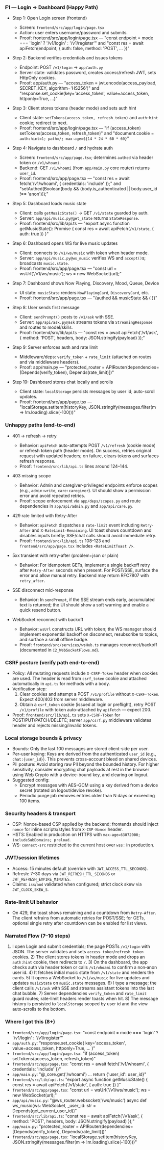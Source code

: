 ### F1 — Login → Dashboard (Happy Path)

- Step 1: Open Login screen (frontend)
  - Screen: `frontend/src/app/login/page.tsx`
  - Action: user enters username/password and submits.
  - Proof: frontend/src/app/login/page.tsx — "const endpoint = mode === 'login' ? '/v1/login' : '/v1/register'" and "const res = await apiFetch(endpoint, { auth: false, method: 'POST', ... })"

- Step 2: Backend verifies credentials and issues tokens
  - Endpoint: POST `/v1/login` → `app/auth.py`
  - Server state: validates password, creates access/refresh JWT, sets HttpOnly cookies.
  - Proof: app/auth.py — "access_token = jwt.encode(access_payload, SECRET_KEY, algorithm='HS256')" and "response.set_cookie(key='access_token', value=access_token, httponly=True, ...)"

- Step 3: Client stores tokens (header mode) and sets auth hint
  - Client state: `setTokens(access_token, refresh_token)` and `auth:hint` cookie; redirect to next.
  - Proof: frontend/src/app/login/page.tsx — "if (access_token) setTokens(access_token, refresh_token)" and "document.cookie = `auth:hint=1; path=/; max-age=${14 * 24 * 60 * 60}`"

- Step 4: Navigate to dashboard `/` and hydrate auth
  - Screen: `frontend/src/app/page.tsx`; determines `authed` via header token or `/v1/whoami`.
  - Backend: GET `/v1/whoami` (from `app/main.py` core router) returns `user_id`.
  - Proof: frontend/src/app/page.tsx — "const res = await fetch('/v1/whoami', { credentials: 'include' });" and "setAuthed(Boolean(body && (body.is_authenticated || body.user_id !== 'anon')));"

- Step 5: Dashboard loads music state
  - Client: calls `getMusicState()` → GET `/v1/state` guarded by auth.
  - Server: `app/api/music.py@get_state` returns `StateResponse`.
  - Proof: frontend/src/lib/api.ts — "export async function getMusicState(): Promise<MusicState> { const res = await apiFetch(`/v1/state`, { auth: true }) }"

- Step 6: Dashboard opens WS for live music updates
  - Client: connects to `/v1/ws/music` with token when header mode.
  - Server: `app/api/music.py@ws_music` verifies WS and `accept()`s; broadcasts `music.state`.
  - Proof: frontend/src/app/page.tsx — "const url = wsUrl('/v1/ws/music'); ws = new WebSocket(url);"

- Step 7: Dashboard shows Now Playing, Discovery, Mood, Queue, Device
  - UI state: `musicState` renders `NowPlayingCard`, `DiscoveryCard`, etc.
  - Proof: frontend/src/app/page.tsx — "{authed && musicState && ( <NowPlayingCard state={musicState} /> )}"

- Step 8: User sends first message
  - Client: `sendPrompt()` posts to `/v1/ask` with SSE.
  - Server: `app/api/ask.py@ask` streams tokens via `StreamingResponse` and routes to model/skills.
  - Proof: frontend/src/lib/api.ts — "const res = await apiFetch('/v1/ask', { method: 'POST', headers, body: JSON.stringify(payload) });"

- Step 9: Server enforces auth and rate limit
  - Middleware/deps: `verify_token` + `rate_limit` (attached on routes and via middleware headers).
  - Proof: app/main.py — "protected_router = APIRouter(dependencies=[Depends(verify_token), Depends(rate_limit)])"

- Step 10: Dashboard stores chat locally and scrolls
  - Client state: `localStorage` persists messages by user id; auto-scroll updates.
  - Proof: frontend/src/app/page.tsx — "localStorage.setItem(historyKey, JSON.stringify(messages.filter(m => !m.loading).slice(-100)))"

### Unhappy paths (end-to-end)

- 401 → refresh → retry
  - Behavior: `apiFetch` auto-attempts POST `/v1/refresh` (cookie mode) or refresh token path (header mode). On success, retries original request with updated headers; on failure, clears tokens and surfaces refresh response.
  - Proof: `frontend/src/lib/api.ts` lines around 124–144.

- 403 missing scope
  - Behavior: Admin and caregiver-privileged endpoints enforce scopes (e.g., `admin:write`, `care:caregiver`). UI should show a permission error and avoid repeated retries.
  - Proof: scope enforcement via `app/deps/scopes.py` and route dependencies in `app/api/admin.py` and `app/api/care.py`.

- 429 rate limited with Retry-After
  - Behavior: `apiFetch` dispatches a `rate-limit` event including `Retry-After` and `X-RateLimit-Remaining`. UI toast shows countdown and disables inputs briefly; SSE/chat calls should avoid immediate retry.
  - Proof: `frontend/src/lib/api.ts` 108–123 and `frontend/src/app/page.tsx` includes `<RateLimitToast />`.

- 5xx transient with retry-after (problem+json or plain)
  - Behavior: For idempotent GETs, implement a single backoff retry after `Retry-After` seconds when present. For POST/SSE, surface the error and allow manual retry. Backend may return RFC7807 with `retry_after`.

- SSE disconnect mid-response
  - Behavior: In `sendPrompt`, if the SSE stream ends early, accumulated text is returned; the UI should show a soft warning and enable a quick resend button.

- WebSocket reconnect with backoff
  - Behavior: `wsUrl` constructs URL with token; the WS manager should implement exponential backoff on disconnect, resubscribe to topics, and surface a small offline badge.
  - Proof: `frontend/src/services/wsHub.ts` manages reconnect/backoff (documented in `C2_WebSocketFlows.md`).

### CSRF posture (verify path end-to-end)

- Policy: All mutating requests include `X-CSRF-Token` header when cookies are used. The header is read from `csrf_token` cookie and attached automatically in `api.ts` for methods with a body.
- Verification step:
  1) Clear cookies and attempt a POST `/v1/profile` without `X-CSRF-Token`. Expect 400/403 from server middleware.
  2) Obtain a `csrf_token` cookie (issued at login or preflight), retry POST `/v1/profile` with token auto-attached by `apiFetch` — expect 200.
- Proof: `frontend/src/lib/api.ts` sets `X-CSRF-Token` for POST/PUT/PATCH/DELETE; server `app/csrf.py` middleware validates header and rejects missing/invalid tokens.

### Local storage bounds & privacy

- Bounds: Only the last 100 messages are stored client-side per user.
- Per-user keying: Keys are derived from the authenticated `user_id` (e.g., `chat:{user_id}`). This prevents cross-account bleed on shared devices.
- PII posture: Avoid storing raw PII beyond the bounded history. For higher sensitivity, consider encrypting chat payloads at rest in the browser using Web Crypto with a device-bound key, and clearing on logout.
- Suggested config:
  - Encrypt messages with AES-GCM using a key derived from a device secret (rotated on logout/device revoke).
  - Periodic purge job removes entries older than N days or exceeding 100 items.

### Security headers & transport

- CSP: Nonce-based CSP applied by the backend; frontends should inject `nonce` for inline scripts/styles from `X-CSP-Nonce` header.
- HSTS: Enabled in production on HTTPS with `max-age=63072000; includeSubDomains; preload`.
- WS: `connect-src` restricted to the current host over `wss:` in production.

### JWT/session lifetimes

- Access: 15 minutes default (override with `JWT_ACCESS_TTL_SECONDS`).
- Refresh: 7–30 days via `JWT_REFRESH_TTL_SECONDS` or `JWT_REFRESH_EXPIRE_MINUTES`.
- Claims: `iss`/`aud` validated when configured; strict clock skew via `JWT_CLOCK_SKEW_S`.

### Rate-limit UI behavior

- On 429, the toast shows remaining and a countdown from `Retry-After`. The client refrains from automatic retries for POST/SSE; for GETs, optional single retry after countdown can be enabled for list views.

### Narrated Flow (7–10 steps)
1) I open Login and submit credentials; the page POSTs `/v1/login` with JSON. The server validates and sets `access_token`/`refresh_token` cookies. 2) The client stores tokens in header mode and drops an `auth:hint` cookie, then redirects to `/`. 3) On the dashboard, the app checks auth via header token or calls `/v1/whoami` to confirm a non‑anon user id. 4) It fetches initial music state from `/v1/state` and renders the cards. 5) It opens a WebSocket to `/v1/ws/music` for live updates and updates `musicState` on `music.state` messages. 6) I type a message; the client calls `/v1/ask` with SSE and streams assistant tokens into the last chat bubble. 7) Server dependencies `verify_token` and `rate_limit` guard routes; rate-limit headers render toasts when hit. 8) The message history is persisted to `localStorage` scoped by user id and the view auto-scrolls to the bottom.

### Where I got this (8+)
- `frontend/src/app/login/page.tsx`: "const endpoint = mode === 'login' ? '/v1/login' : '/v1/register'"
- `app/auth.py`: "response.set_cookie( key='access_token', value=access_token, httponly=True, ... )"
- `frontend/src/app/login/page.tsx`: "if (access_token) setTokens(access_token, refresh_token)"
- `frontend/src/app/page.tsx`: "const res = await fetch('/v1/whoami', { credentials: 'include' })"
- `app/main.py`: "@_core.get('/whoami') ... return {'user_id': user_id}"
- `frontend/src/lib/api.ts`: "export async function getMusicState() { const res = await apiFetch('/v1/state', { auth: true }) }"
- `frontend/src/app/page.tsx`: "const url = wsUrl('/v1/ws/music'); ws = new WebSocket(url);"
- `app/api/music.py`: "@ws_router.websocket('/ws/music') async def ws_music(ws: WebSocket, _user_id: str = Depends(get_current_user_id))"
- `frontend/src/lib/api.ts`: "const res = await apiFetch('/v1/ask', { method: 'POST', headers, body: JSON.stringify(payload) });"
- `app/main.py`: "protected_router = APIRouter(dependencies=[Depends(verify_token), Depends(rate_limit)])"
- `frontend/src/app/page.tsx`: "localStorage.setItem(historyKey, JSON.stringify(messages.filter(m => !m.loading).slice(-100)))"


